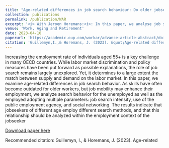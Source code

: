 ```yaml
---
title: "Age-related differences in job search behaviour: Do older jobseekers need a larger social network?"
collection: publications
permalink: /publication/WAR
excerpt: '<i> With Jeroen Horemans:<i>: In this paper, we analyse job search behaviour of employed -and unemployed jobseekers aged 55+'
venue: 'Work, Aging and Retirement'
date: 2023-04-10
paperurl: 'https://academic.oup.com/workar/advance-article-abstract/doi/10.1093/workar/waad003/7111436?redirectedFrom=fulltext&login=false'
citation: 'Guillemyn,I.,& Horemans, J. (2023). &quot;Age-related differences in job search behaviour: Do older jobseekers need a larger social network?.&quot; <i>Work, Aging and Retirement</i>.Issue forthcoming.'
---
```

Increasing the employment rate of individuals aged 55+ is a key challenge in many OECD countries. While labor market discrimination and policy measures have been put forward as possible explanations, the role of job search remains largely unexplored. Yet, it determines to a large extent the match between supply and demand on the labor market. In this paper, we examine age-related differences in job search behavior. As skills have often become outdated for older workers, but job mobility may enhance their employment, we analyze search behavior for the unemployed as well as the employed adopting multiple parameters: job search intensity, use of the public employment agency, and social networking. The results indicate that jobseekers of different age employ different search methods, and that this relationship should be analyzed within the employment context of the jobseeker

[Download paper here](https://academic.oup.com/workar/advance-article-abstract/doi/10.1093/workar/waad003/7111436?redirectedFrom=fulltext&login=false)

Recommended citation: Guillemyn, I., & Horemans, J. (2023). Age-related
